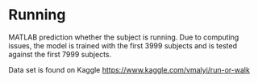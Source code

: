 # Running
 MATLAB prediction whether the subject is running.
 Due to computing issues, the model is trained with the first 3999 subjects and is tested against the first 7999 subjects.

Data set is found on Kaggle
https://www.kaggle.com/vmalyi/run-or-walk
